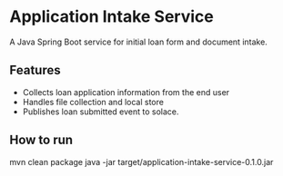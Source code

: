 
# Application Intake Service

A Java Spring Boot service for initial loan form and document intake.


## Features
- Collects loan application information from the end user
- Handles file collection and local store
- Publishes loan submitted event to solace.

## How to run
mvn clean package
java -jar target/application-intake-service-0.1.0.jar
